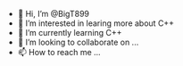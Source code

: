 - 👋 Hi, I’m @BigT899
- 👀 I’m interested in learing more about C++
- 🌱 I’m currently learning C++
- 💞️ I’m looking to collaborate on ...
- 📫 How to reach me ...

<!---
BigT899/BigT899 is a ✨ special ✨ repository because its `README.md` (this file) appears on your GitHub profile.
You can click the Preview link to take a look at your changes.
--->
